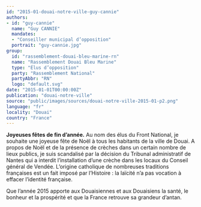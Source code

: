 ```yaml
---
id: "2015-01-douai-notre-ville-guy-cannie"
authors:
- id: "guy-cannie"
  name: "Guy CANNIE"
  mandates: 
  - "Conseiller municipal d’opposition"
  portrait: "guy-cannie.jpg"
group:
  id: "rassemblement-douai-bleu-marine-rn"
  name: "Rassemblement Douai Bleu Marine"
  type: "Élus d’opposition"
  party: "Rassemblement National"
  partyAbbr: "RN"
  logo: "default.svg"
date: "2015-01-01T00:00:00Z"
publication: "douai-notre-ville"
source: "public/images/sources/douai-notre-ville-2015-01-p2.png"
language: "fr"
locality: "Douai"
country: "France"
---
```


**Joyeuses fêtes de fin d’année.**
Au nom des élus du Front National, je souhaite une joyeuse fête de Noël à tous les habitants de la ville de Douai. A propos de Noël et de la présence de crèches dans un certain nombre de lieux publics, je suis scandalisé par la décision du Tribunal administratif de Nantes qui a interdit l’installation d’une crèche dans les locaux du Conseil général de Vendée. L’origine catholique de nombreuses traditions françaises est un fait imposé par l’Histoire : la laïcité n’a pas vocation à effacer l’identité française.

Que l’année 2015 apporte aux Douaisiennes et aux Douaisiens la santé, le bonheur et la prospérité et que la France retrouve sa grandeur d’antan.
